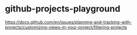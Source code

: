 # github-projects-playground

https://docs.github.com/en/issues/planning-and-tracking-with-projects/customizing-views-in-your-project/filtering-projects

